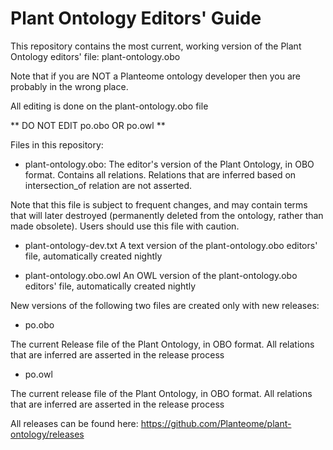 # Plant Ontology Editors' Guide

This repository contains the most current, working version of the Plant Ontology editors' file: plant-ontology.obo

Note that if you are NOT a Planteome ontology developer then you are probably in the wrong place.

All editing is done on the plant-ontology.obo file 

** DO NOT EDIT po.obo OR po.owl **

Files in this repository:

* plant-ontology.obo: 
The editor's version of the Plant Ontology, in OBO format. Contains all relations. Relations that are inferred based on intersection_of relation are not asserted. 

Note that this file is subject to frequent changes, and may contain terms that will later destroyed (permanently deleted from the ontology, rather than made obsolete). Users should use this file with caution. 

* plant-ontology-dev.txt
A text version of the plant-ontology.obo editors' file, automatically created nightly

* plant-ontology.obo.owl
An OWL version of the plant-ontology.obo editors' file, automatically created nightly

New versions of the following two files are created only with new releases:

* po.obo

The current Release file of the Plant Ontology, in OBO format.  All relations that are inferred are asserted in the release process

* po.owl

The current release file of the Plant Ontology, in OBO format. All relations that are inferred are asserted in the release process

All releases can be found here:   https://github.com/Planteome/plant-ontology/releases 	



